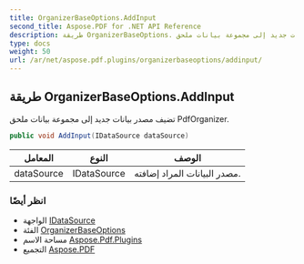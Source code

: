 ```yaml
---
title: OrganizerBaseOptions.AddInput
second_title: Aspose.PDF for .NET API Reference
description: طريقة OrganizerBaseOptions. تضيف مصدر بيانات جديد إلى مجموعة بيانات ملحق PdfOrganizer
type: docs
weight: 50
url: /ar/net/aspose.pdf.plugins/organizerbaseoptions/addinput/
---
```

## طريقة OrganizerBaseOptions.AddInput

تضيف مصدر بيانات جديد إلى مجموعة بيانات ملحق PdfOrganizer.

```csharp
public void AddInput(IDataSource dataSource)
```

| المعامل | النوع | الوصف |
| --- | --- | --- |
| dataSource | IDataSource | مصدر البيانات المراد إضافته. |

### انظر أيضًا

* الواجهة [IDataSource](../../idatasource/)
* الفئة [OrganizerBaseOptions](../)
* مساحة الاسم [Aspose.Pdf.Plugins](../../../aspose.pdf.plugins/)
* التجميع [Aspose.PDF](../../../)